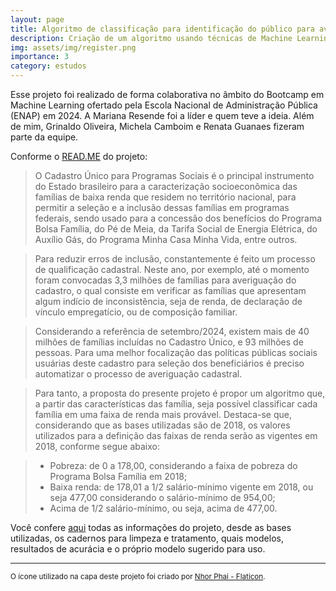 ```yaml
---
layout: page
title: Algoritmo de classificação para identificação do público para averiguação Cadastral
description: Criação de um algoritmo usando técnicas de Machine Learning para identificação automática do público de averiguação cadastral do Cadastro Único para Programas Sociais
img: assets/img/register.png
importance: 3
category: estudos
---
```


Esse projeto foi realizado de forma colaborativa no âmbito do Bootcamp em Machine Learning ofertado pela Escola Nacional de Administração Pública (ENAP) em 2024. A Mariana Resende foi a líder e quem teve a ideia. Além de mim, Grinaldo Oliveira, Michela Camboim e Renata Guanaes fizeram parte da equipe. 

Conforme o [READ.ME](https://github.com/mariananresende/averiguacao_cadastral/blob/main/README.md) do projeto:

> O Cadastro Único para Programas Sociais é o principal instrumento do Estado brasileiro para a caracterização socioeconômica das famílias de baixa renda que residem no território nacional, para permitir a seleção e a inclusão dessas famílias em programas federais, sendo usado para a concessão dos benefícios do Programa Bolsa Família, do Pé de Meia, da Tarifa Social de Energia Elétrica, do Auxílio Gás, do Programa Minha Casa Minha Vida, entre outros.

> Para reduzir erros de inclusão, constantemente é feito um processo de qualificação cadastral. Neste ano, por exemplo, até o momento foram convocadas 3,3 milhões de famílias para averiguação do cadastro, o qual consiste em verificar as famílias que apresentam algum indício de inconsistência, seja de renda, de declaração de vínculo empregatício, ou de composição familiar.

> Considerando a referência de setembro/2024, existem mais de 40 milhões de famílias incluídas no Cadastro Único, e 93 milhões de pessoas. Para uma melhor focalização das políticas públicas sociais usuárias deste cadastro para seleção dos beneficiários é preciso automatizar o processo de averiguação cadastral.

> Para tanto, a proposta do presente projeto é propor um algoritmo que, a partir das características das família, seja possível classificar cada família em uma faixa de renda mais provável. Destaca-se que, considerando que as bases utilizadas são de 2018, os valores utilizados para a definição das faixas de renda serão as vigentes em 2018, conforme segue abaixo:

> - Pobreza: de 0 a 178,00, considerando a faixa de pobreza do Programa Bolsa Família em 2018;
> - Baixa renda: de 178,01 a 1/2 salário-mínimo vigente em 2018, ou seja 477,00 considerando o salário-mínimo de 954,00;
> - Acima de 1/2 salário-mínimo, ou seja, acima de 477,00.

Você confere [aqui](https://github.com/mariananresende/averiguacao_cadastral/tree/main) todas as informações do projeto, desde as bases utilizadas, os cadernos para limpeza e tratamento, quais modelos, resultados de acurácia e o próprio modelo sugerido para uso.

---

<small> O ícone utilizado na capa deste projeto foi criado por [Nhor Phai - Flaticon](https://www.flaticon.com/free-icons/register). </small>